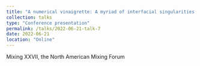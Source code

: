 ```yaml
---
title: "A numerical vinaigrette: A myriad of interfacial singularities with surfactants"
collection: talks
type: "Conference presentation"
permalink: /talks/2022-06-21-talk-7
date: 2022-06-21
location: "Online"
---
```


Mixing XXVII, the North American Mixing Forum

